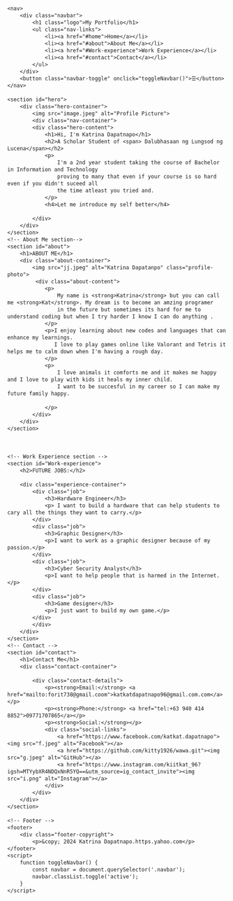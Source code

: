 # <html lang="en">
<head>
    <meta charset="UTF-8">
    <meta name="viewport" content="width=device-width, initial-scale=1.0">
    <title>Finals</title>
    <link rel="stylesheet" href="kk.css">
</head>
<body>
    
    <nav>
        <div class="navbar">
            <h1 class="logo">My Portfolio</h1>
            <ul class="nav-links">
                <li><a href="#home">Home</a></li>
                <li><a href="#about">About Me</a></li>
                <li><a href="#Work-experience">Work Experience</a></li>
                <li><a href="#contact">Contact</a></li>
            </ul>
        </div>
        <button class="navbar-toggle" onclick="toggleNavbar()">☰</button>
    </nav>
    
    <section id="hero">
        <div class="hero-container">
            <img src="image.jpeg" alt="Profile Picture">
            <div class="nav-container">
            <div class="hero-content">
                <h1>Hi, I'm Katrina Dapatnapo</h1>
                <h2>A Scholar Student of <span> Dalubhasaan ng Lungsod ng Lucena</span></h2>
                <p>
                    I'm a 2nd year student taking the course of Bachelor in Information and Technology
                    proving to many that even if your course is so hard even if you didn't suceed all 
                    the time atleast you tried and.
                </p>
                <h4>Let me introduce my self better</h4>
                
            </div>    
        </div>
    </section>
    <!-- About Me section-->
    <section id="about">
        <h1>ABOUT ME</h1>
        <div class="about-container">
            <img src="jj.jpeg" alt="Katrina Dapatanpo" class="profile-photo">
             <div class="about-content">
                <p>
                    My name is <strong>Katrina</strong> but you can call me <strong>Kat</strong>. My dream is to become an amzing programer
                    in the future but sometimes its hard for me to understand coding but when I try harder I know I can do anything .
                </p>
                <p>I enjoy learning about new codes and languages that can enhance my learnings.
                   I love to play games online like Valorant and Tetris it helps me to calm down when I'm having a rough day. 
                </p>
                <p>
                    I love animals it comforts me and it makes me happy and I love to play with kids it heals my inner child.
                    I want to be succesful in my career so I can make my future family happy.
                   
                </p>
            </div>
        </div>
    </section>
     

        
    <!-- Work Experience section -->
    <section id="Work-experience">
        <h2>FUTURE JOBS:</h2>
        
        <div class="experience-container">
            <div class="job">
                <h3>Hardware Engineer</h3>
                <p> I want to build a hardware that can help students to cary all the things they want to carry.</p>
            </div>
            <div class="job">
                <h3>Graphic Designer</h3>
                <p>I want to work as a graphic designer because of my passion.</p>
            </div>
            <div class="job">
                <h3>Cyber Security Analyst</h3>
                <p>I want to help people that is harmed in the Internet.</p>
            </div>
            <div class="job">
                <h3>Game designer</h3>
                <p>I just want to build my own game.</p>
            </div>
            </div>
        </div>
    </section>
    <!-- Contact -->
    <section id="contact">
        <h1>Contact Me</h1>
        <div class="contact-container">
           
            <div class="contact-details">
                <p><strong>Email:</strong> <a href="mailto:forit738@gmail.coom">katkatdapatnapo96@gmail.com.com</a></p>
                <p><strong>Phone:</strong> <a href="tel:+63 940 414 8852">09771707865</a></p>
                <p><strong>Social:</strong></p>
                <div class="social-links">
                    <a href="https://www.facebook.com/katkat.dapatnapo"><img src="f.jpeg" alt="Facebook"></a>
                    <a href="https://github.com/kitty1926/wawa.git"><img src="g.jpeg" alt="GitHub"></a>
                    <a href="https://www.instagram.com/kiitkat_96?igsh=MTYybXR4NDQxNnR5YQ==&utm_source=ig_contact_invite"><img src="i.png" alt="Instagram"></a>
                </div>
            </div>
        </div>
    </section>
     
    <!-- Footer -->
    <footer>
        <div class="footer-copyright">
            <p>&copy; 2024 Katrina Dapatnapo.https.yahoo.com</p>
    </footer>
    <script>
        function toggleNavbar() {
            const navbar = document.querySelector('.navbar');
            navbar.classList.toggle('active');
        }
    </script>
</html>
</body>
</html>

